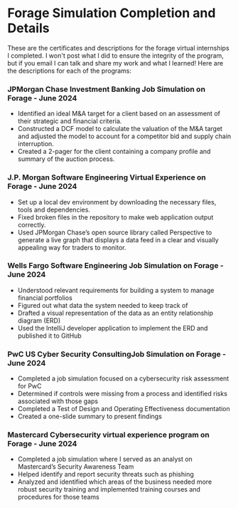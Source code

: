 # Forage Simulation Completion and Details

These are the certificates and descriptions for the forage virtual internships I completed. I won't post what I did to ensure the integrity of the program, but if you email I can talk and share my work and what I learned!
Here are the descriptions for each of the programs:

### JPMorgan Chase Investment Banking Job Simulation on Forage - June 2024
 * Identified an ideal M&A target for a client based on an assessment of their
   strategic and financial criteria.
 * Constructed a DCF model to calculate the valuation of the M&A target and
   adjusted the model to account for a competitor bid and supply chain
   interruption.
 * Created a 2-pager for the client containing a company profile and summary of
   the auction process.

### J.P. Morgan Software Engineering Virtual Experience on Forage - June 2024
 * Set up a local dev environment by downloading the necessary files, tools and
   dependencies.
 * Fixed broken files in the repository to make web application output
   correctly.
 * Used JPMorgan Chase’s open source library called Perspective to generate a
   live graph that displays a data feed in a clear and visually appealing way
   for traders to monitor.

### Wells Fargo Software Engineering Job Simulation on Forage - June 2024
 * Understood relevant requirements for building a system to manage financial
   portfolios
 * Figured out what data the system needed to keep track of
 * Drafted a visual representation of the data as an entity relationship diagram
   (ERD)
 * Used the IntelliJ developer application to implement the ERD and published it
   to GitHub

### PwC US Cyber Security ConsultingJob Simulation on Forage - June 2024
 * Completed a job simulation focused on a cybersecurity risk assessment for PwC
 * Determined if controls were missing from a process and identified risks
   associated with those gaps
 * Completed a Test of Design and Operating Effectiveness documentation
 * Created a one-slide summary to present findings

### Mastercard Cybersecurity virtual experience program on Forage - June 2024
 * Completed a job simulation where I served as an analyst on Mastercard’s
   Security Awareness Team 
 * Helped identify and report security threats such as phishing 
 * Analyzed and identified which areas of the business needed more robust
   security training and implemented training courses and procedures for those
   teams
